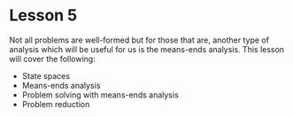 # Lesson 5

Not all problems are well-formed but for those that are, another type of analysis which will be useful for us is the means-ends analysis. This lesson will cover the following:

- State spaces
- Means-ends analysis
- Problem solving with means-ends analysis
- Problem reduction
